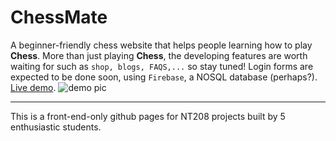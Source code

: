 # ChessMate
A beginner-friendly chess website that helps people learning how to play **Chess**.
More than just playing **Chess**, the developing features are worth waiting for such as `shop, blogs, FAQS,...` so stay tuned!
Login forms are expected to be done soon, using `Firebase`, a NOSQL database (perhaps?).
[Live demo](https://harrylee02.github.io/ChessMate_Frontend/).
![demo pic](/img/demo.png)
<hr>
This is a front-end-only github pages for NT208 projects built by 5 enthusiastic students.
